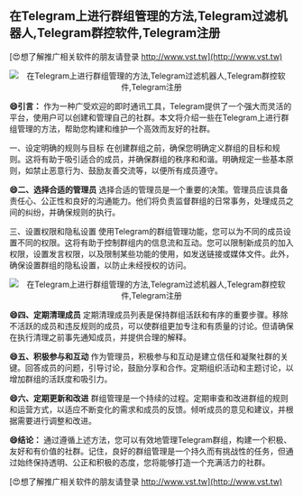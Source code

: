 ## **在Telegram上进行群组管理的方法,Telegram过滤机器人,Telegram群控软件,Telegram注册**

[😍想了解推广相关软件的朋友请登录 http://www.vst.tw](http://www.vst.tw)

 <center><img src="https://vst.tw/MP4/tuiguang/png/2.png" alt="在Telegram上进行群组管理的方法,Telegram过滤机器人,Telegram群控软件,Telegram注册"></center>

**😄引言：**
作为一种广受欢迎的即时通讯工具，Telegram提供了一个强大而灵活的平台，使用户可以创建和管理自己的社群。本文将介绍一些在Telegram上进行群组管理的方法，帮助您构建和维护一个高效而友好的社群。

一、设定明确的规则与目标
在创建群组之前，确保您明确定义群组的目标和规则。这将有助于吸引适合的成员，并确保群组的秩序和和谐。明确规定一些基本原则，如禁止恶意行为、鼓励友善交流等，以便所有成员遵守。

**😄二、选择合适的管理员**
选择合适的管理员是一个重要的决策。管理员应该具备责任心、公正性和良好的沟通能力。他们将负责监督群组的日常事务，处理成员之间的纠纷，并确保规则的执行。

三、设置权限和隐私设置
使用Telegram的群组管理功能，您可以为不同的成员设置不同的权限。这将有助于控制群组内的信息流和互动。您可以限制新成员的加入权限，设置发言权限，以及限制某些功能的使用，如发送链接或媒体文件。此外，确保设置群组的隐私设置，以防止未经授权的访问。

 <center><img src="https://vst.tw/MP4/tuiguang/png/7.png" alt="在Telegram上进行群组管理的方法,Telegram过滤机器人,Telegram群控软件,Telegram注册"></center>

**😄四、定期清理成员**
定期清理成员列表是保持群组活跃和有序的重要步骤。移除不活跃的成员和违反规则的成员，可以使群组更加专注和有质量的讨论。但请确保在执行清理之前事先通知成员，并提供合理的解释。

**😄五、积极参与和互动**
作为管理员，积极参与和互动是建立信任和凝聚社群的关键。回答成员的问题，引导讨论，鼓励分享和合作。定期组织活动和主题讨论，以增加群组的活跃度和吸引力。

**😄六、定期更新和改进**
群组管理是一个持续的过程。定期审查和改进群组的规则和运营方式，以适应不断变化的需求和成员的反馈。倾听成员的意见和建议，并根据需要进行调整和改进。

**😄结论：**
通过遵循上述方法，您可以有效地管理Telegram群组，构建一个积极、友好和有价值的社群。记住，良好的群组管理是一个持久而有挑战性的任务，但通过始终保持透明、公正和积极的态度，您将能够打造一个充满活力的社群。

[😍想了解推广相关软件的朋友请登录 http://www.vst.tw](http://www.vst.tw)



